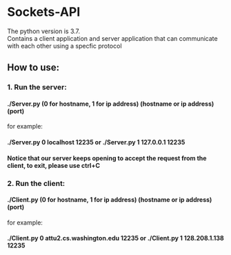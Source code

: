 # Sockets-API
The python version is 3.7.  
Contains a client application and server application that can communicate with each other using a specfic protocol
## How to use:
### 1. Run the server:
   #### ./Server.py (0 for hostname, 1 for ip address) (hostname or ip address) (port)
   for example:
   #### ./Server.py 0 localhost 12235 or ./Server.py 1 127.0.0.1 12235
   #### Notice that our server keeps opening to accept the request from the client, to exit, please use ctrl+C

### 2. Run the client:
   #### ./Client.py (0 for hostname, 1 for ip address) (hostname or ip address) (port)  
   for example:
   #### ./Client.py 0 attu2.cs.washington.edu 12235 or ./Client.py 1 128.208.1.138 12235
